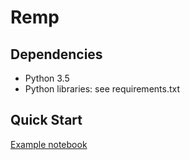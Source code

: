 # Remp
## Dependencies
* Python 3.5
* Python libraries: see requirements.txt
## Quick Start
[Example notebook](https://nbviewer.jupyter.org/github/nju-websoft/Remp/blob/master/example.ipynb)